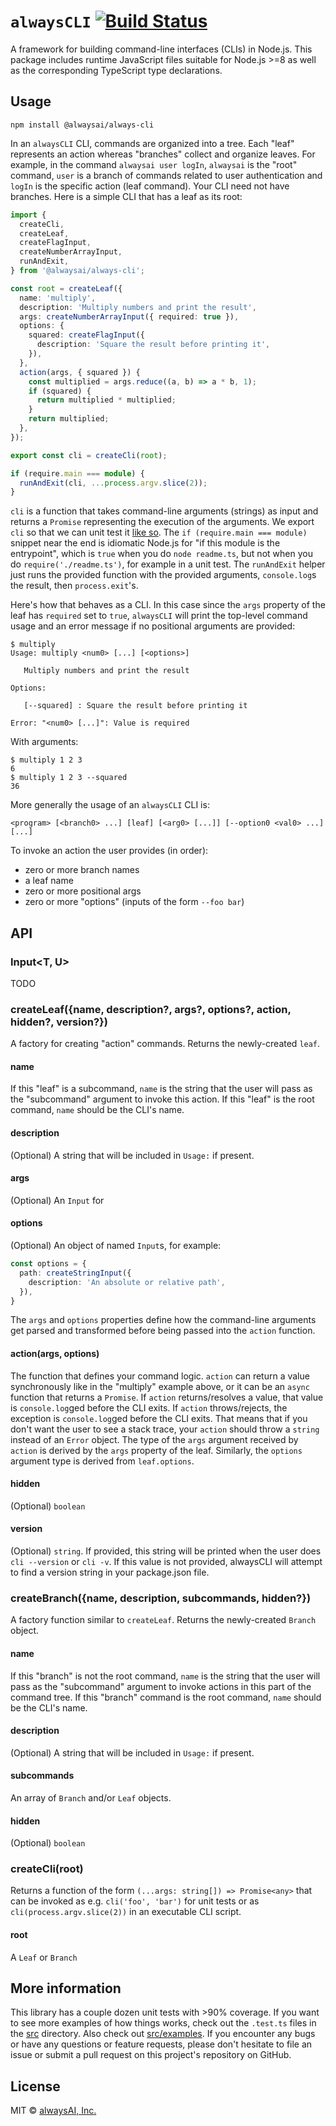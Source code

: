 # `alwaysCLI` [![Build Status](https://travis-ci.com/alwaysai/always-cli.svg?branch=master)](https://travis-ci.com/alwaysai/always-cli)

A framework for building command-line interfaces (CLIs) in Node.js. This package includes runtime JavaScript files suitable for Node.js >=8 as well as the corresponding TypeScript type declarations.

## Usage

```
npm install @alwaysai/always-cli
```

In an `alwaysCLI` CLI, commands are organized into a tree. Each "leaf" represents an action whereas "branches" collect and organize leaves. For example, in the command `alwaysai user logIn`, `alwaysai` is the "root" command, `user` is a branch of commands related to user authentication and `logIn` is the specific action (leaf command). Your CLI need not have branches. Here is a simple CLI that has a leaf as its root:
```ts
import {
  createCli,
  createLeaf,
  createFlagInput,
  createNumberArrayInput,
  runAndExit,
} from '@alwaysai/always-cli';

const root = createLeaf({
  name: 'multiply',
  description: 'Multiply numbers and print the result',
  args: createNumberArrayInput({ required: true }),
  options: {
    squared: createFlagInput({
      description: 'Square the result before printing it',
    }),
  },
  action(args, { squared }) {
    const multiplied = args.reduce((a, b) => a * b, 1);
    if (squared) {
      return multiplied * multiplied;
    }
    return multiplied;
  },
});

export const cli = createCli(root);

if (require.main === module) {
  runAndExit(cli, ...process.argv.slice(2));
}
```

`cli` is a function that takes command-line arguments (strings) as input and returns a `Promise` representing the execution of the arguments. We export `cli` so that we can unit test it [like so](src/examples/__tests__/readme.test.ts). The `if (require.main === module)` snippet near the end is idiomatic Node.js for "if this module is the entrypoint", which is `true` when you do `node readme.ts`, but not when you do `require('./readme.ts')`, for example in a unit test. The `runAndExit` helper just runs the provided function with the provided arguments, `console.log`s the result, then `process.exit`'s.

Here's how that behaves as a CLI. In this case since the `args` property of the leaf has `required` set to `true`, `alwaysCLI` will print the top-level command usage and an error message if no positional arguments are provided:
```
$ multiply
Usage: multiply <num0> [...] [<options>]

   Multiply numbers and print the result

Options:

   [--squared] : Square the result before printing it

Error: "<num0> [...]": Value is required
```

With arguments:
```
$ multiply 1 2 3
6
$ multiply 1 2 3 --squared
36 
```

More generally the usage of an `alwaysCLI` CLI is:
```
<program> [<branch0> ...] [leaf] [<arg0> [...]] [--option0 <val0> ...] [...]
```
To invoke an action the user provides (in order):
- zero or more branch names
- a leaf name
- zero or more positional args
- zero or more "options" (inputs of the form `--foo bar`)

## API
### Input<T, U>
TODO

### createLeaf({name, description?, args?, options?, action, hidden?, version?})
A factory for creating "action" commands. Returns the newly-created `leaf`.

#### name
If this "leaf" is a subcommand, `name` is the string that the user will pass as the "subcommand" argument to invoke this action. If this "leaf" is the root command, `name` should be the CLI's name.

#### description
(Optional) A string that will be included in `Usage:` if present.

#### args
(Optional) An `Input` for 

#### options 
(Optional) An object of named `Input`s, for example:
```ts
const options = {
  path: createStringInput({
    description: 'An absolute or relative path',
  }),
}
```
The `args` and `options` properties define how the command-line arguments get parsed and transformed before being passed into the `action` function.

#### action(args, options)
The function that defines your command logic. `action` can return a value synchronously like in the "multiply" example above, or it can be an `async` function that returns a `Promise`. If `action` returns/resolves a value, that value is `console.log`ged before the CLI exits. If `action` throws/rejects, the exception is `console.log`ged before the CLI exits. That means that if you don't want the user to see a stack trace, your `action` should throw a `string` instead of an `Error` object. The type of the `args` argument received by `action` is derived by the `args` property of the leaf. Similarly, the `options` argument type is derived from `leaf.options`.

#### hidden
(Optional) `boolean`

#### version
(Optional) `string`. If provided, this string will be printed when the user does `cli --version` or `cli -v`. If this value is not provided, alwaysCLI will attempt to find a version string in your package.json file.

### createBranch({name, description, subcommands, hidden?})
A factory function similar to `createLeaf`. Returns the newly-created `Branch` object.

#### name
If this "branch" is not the root command, `name` is the string that the user will pass as the "subcommand" argument to invoke actions in this part of the command tree. If this "branch" command is the root command, `name` should be the CLI's name.

#### description
(Optional) A string that will be included in `Usage:` if present.

#### subcommands
An array of `Branch` and/or `Leaf` objects.

#### hidden
(Optional) `boolean`

### createCli(root)
Returns a function of the form `(...args: string[]) => Promise<any>` that can be invoked as e.g. `cli('foo', 'bar')` for unit tests or as `cli(process.argv.slice(2))` in an executable CLI script.

#### root
A `Leaf` or `Branch`

## More information
This library has a couple dozen unit tests with >90% coverage. If you want to see more examples of how things works, check out the `.test.ts` files in the [src](src) directory. Also check out [src/examples](src/examples). If you encounter any bugs or have any questions or feature requests, please don't hesitate to file an issue or submit a pull request on this project's repository on GitHub.

## License

MIT © [alwaysAI, Inc.](https://alwaysai.co)
